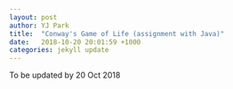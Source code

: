```yaml
---
layout: post
author: YJ Park
title:  "Conway's Game of Life (assignment with Java)"
date:   2018-10-20 20:01:59 +1000
categories: jekyll update
---
```

To be updated by 20 Oct 2018